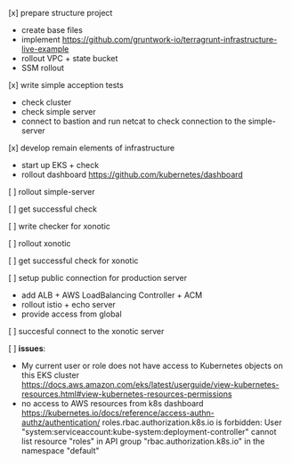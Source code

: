 [x] prepare structure project
  + create base files
  + implement https://github.com/gruntwork-io/terragrunt-infrastructure-live-example
  + rollout VPC + state bucket
  + SSM rollout

[x] write simple acception tests
  + check cluster
  + check simple server 
  + connect to bastion and run netcat to check connection to the simple-server 

[x] develop remain elements of infrastructure 
  + start up EKS + check
  + rollout dashboard https://github.com/kubernetes/dashboard

[ ] rollout simple-server

[ ] get successful check

[ ] write checker for xonotic

[ ] rollout xonotic

[ ] get successful check for 
xonotic

[ ] setup public connection for production server
  - add ALB + AWS LoadBalancing Controller + ACM
  - rollout istio + echo server
  - provide access from global

[ ] succesful connect to the xonotic server


[ ] <b>issues</b>:
- My current user or role does not have access to Kubernetes objects on this EKS cluster
  https://docs.aws.amazon.com/eks/latest/userguide/view-kubernetes-resources.html#view-kubernetes-resources-permissions
- no access to AWS resources from k8s dashboard
  https://kubernetes.io/docs/reference/access-authn-authz/authentication/
  roles.rbac.authorization.k8s.io is forbidden: User "system:serviceaccount:kube-system:deployment-controller" cannot list resource "roles" in API group "rbac.authorization.k8s.io" in the namespace "default"